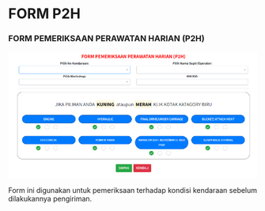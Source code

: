 # FORM P2H

### FORM PEMERIKSAAN PERAWATAN HARIAN (P2H)

![](../../.gitbook/assets/formp2h.PNG)

Form ini digunakan untuk pemeriksaan terhadap kondisi kendaraan sebelum dilakukannya pengiriman.
